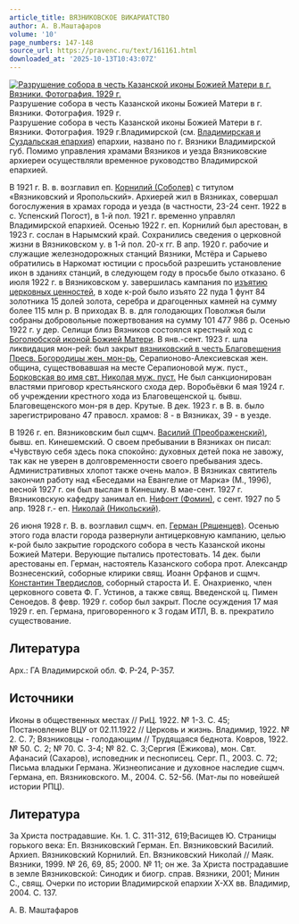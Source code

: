 ```yaml
---
article_title: ВЯЗНИКОВСКОЕ ВИКАРИАТСТВО
author: А. В.Маштафаров
volume: '10'
page_numbers: 147-148
source_url: https://pravenc.ru/text/161161.html
downloaded_at: '2025-10-13T10:43:07Z'
---
```


[![Разрушение собора в честь Казанской иконы Божией Матери в г. Вязники. Фотография. 1929 г.](https://pravenc.ru/data/478/467/1234/i200.jpg "Кликните для увеличения картинки")](https://pravenc.ru/data/478/467/1234/i400.jpg)Разрушение собора в честь Казанской иконы Божией Матери в г. Вязники. Фотография. 1929 г.  
Разрушение собора в честь Казанской иконы Божией Матери в г. Вязники. Фотография. 1929 г.Владимирской (см. [Владимирская и Суздальская епархия](<https://pravenc.ru/text/Владимирская и Суздальская епархия.html>)) епархии, названо по г. Вязники Владимирской губ. Помимо управления храмами Вязников и уезда Вязниковские архиереи осуществляли временное руководство Владимирской епархией.

В 1921 г. В. в. возглавил еп. [Корнилий (Соболев)](<https://pravenc.ru/text/Корнилий (Соболев).html>) с титулом «Вязниковский и Яропольский». Архиерей жил в Вязниках, совершал богослужения в храмах города и уезда (в частности, 23-24 сент. 1922 в с. Успенский Погост), в 1-й пол. 1921 г. временно управлял Владимирской епархией. Осенью 1922 г. еп. Корнилий был арестован, в 1923 г. сослан в Нарымский край. Сохранились сведения о церковной жизни в Вязниковском у. в 1-й пол. 20-х гг. В апр. 1920 г. рабочие и служащие железнодорожных станций Вязники, Мстёра и Сарыево обратились в Наркомат юстиции с просьбой разрешить установление икон в зданиях станций, в следующем году в просьбе было отказано. 6 июля 1922 г. в Вязниковском у. завершилась кампания по [изъятию церковных ценностей](<https://pravenc.ru/text/ИЗЪЯТИЕ ЦЕРКОВНЫХ ЦЕННОСТЕЙ.html>), в ходе к-рой было изъято 22 пуда 1 фунт 84 золотника 15 долей золота, серебра и драгоценных камней на сумму более 115 млн р. В приходах В. в. для голодающих Поволжья были собраны добровольные пожертвования на сумму 101 477 986 р. Осенью 1922 г. у дер. Селищи близ Вязников состоялся крестный ход с [Боголюбской иконой Божией Матери](<https://pravenc.ru/text/Боголюбской иконой Божией Матери.html>). В янв.-сент. 1923 г. шла ликвидация мон-рей: был закрыт [вязниковский в честь Благовещения Пресв. Богородицы жен. мон-рь](<https://pravenc.ru/text/вязниковский в честь Благовещения Пресв  Богородицы жен  мон-рь.html>), Серапионово-Алексиевская жен. община, существовавшая на месте Серапионовой муж. пуст., [Борковская во имя свт. Николая муж. пуст.](<https://pravenc.ru/text/Борковская во имя свт  Николая муж  пуст .html>) Не был санкционирован властями приговор крестьянского схода дер. Воробьёвки 6 мая 1924 г. об учреждении крестного хода из Благовещенской ц. бывш. Благовещенского мон-ря в дер. Крутые. В дек. 1923 г. в В. в. было зарегистрировано 47 правосл. храмов: 8 - в Вязниках, 39 - в уезде.

В 1926 г. еп. Вязниковским был сщмч. [Василий (Преображенский)](<https://pravenc.ru/text/Василий (Преображенский).html>), бывш. еп. Кинешемский. О своем пребывании в Вязниках он писал: «Чувствую себя здесь пока спокойно: духовных детей пока не завожу, так как не уверен в долговременности своего пребывания здесь. Административных хлопот также очень мало». В Вязниках святитель закончил работу над «Беседами на Евангелие от Марка» (М., 1996), весной 1927 г. он был выслан в Кинешму. В мае-сент. 1927 г. Вязниковскую кафедру занимал еп. [Нифонт (Фомин)](<https://pravenc.ru/text/Нифонт (Фомин).html>), с сент. 1927 по 5 апр. 1928 г.- еп. [Николай (Никольский)](<https://pravenc.ru/text/Николай (Никольский).html>).

26 июня 1928 г. В. в. возглавил сщмч. еп. [Герман (Ряшенцев)](<https://pravenc.ru/text/Герман (Ряшенцев).html>). Осенью этого года власти города развернули антицерковную кампанию, целью к-рой было закрытие городского собора в честь Казанской иконы Божией Матери. Верующие пытались протестовать. 14 дек. были арестованы еп. Герман, настоятель Казанского собора прот. Александр Вознесенский, соборные клирики свящ. Иоанн Орфанов и сщмч. [Константин Твердислов](<https://pravenc.ru/text/Константин Твердислов.html>), соборный староста И. Е. Онахриенко, член церковного совета Ф. Г. Устинов, а также свящ. Введенской ц. Пимен Сеноедов. 8 февр. 1929 г. собор был закрыт. После осуждения 17 мая 1929 г. еп. Германа, приговоренного к 3 годам ИТЛ, В. в. прекратило существование.

## Литература

Арх.: ГА Владимирской обл. Ф. Р-24, Р-357.

## Источники

Иконы в общественных местах // РиЦ. 1922. № 1-3. С. 45; Постановление ВЦУ от 02.11.1922 // Церковь и жизнь. Владимир, 1922. № 2. С. 7; Вязниковцы - голодающим // Трудящаяся беднота. Ковров, 1922. № 50. С. 2; № 70. С. 3-4; № 82. С. 3;Сергия (Ёжикова), мон. Свт. Афанасий (Сахаров), исповедник и песнописец. Серг. П., 2003. С. 72; Письма владыки Германа. Жизнеописание и духовное наследие сщмч. Германа, еп. Вязниковского. М., 2004. С. 52-56. (Мат-лы по новейшей истории РПЦ).

## Литература

За Христа пострадавшие. Кн. 1. С. 311-312, 619;Васищев Ю. Страницы горького века: Еп. Вязниковский Герман. Еп. Вязниковский Василий. Архиеп. Вязниковский Корнилий. Еп. Вязниковский Николай // Маяк. Вязники, 1999. № 26, 69, 85; 2000. № 11; он же. За Христа пострадавшие в земле Вязниковской: Синодик и биогр. справ. Вязники, 2001; Минин С., свящ. Очерки по истории Владимирской епархии X-XX вв. Владимир, 2004. С. 137.

А. В.  Маштафаров
